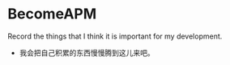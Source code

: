 # BecomeAPM
Record the things that I think it is important for my development.
- 我会把自己积累的东西慢慢腾到这儿来吧。
